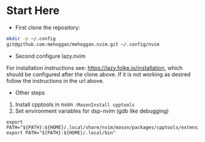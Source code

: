 # Start Here #

* First clone the repository:

```sh
mkdir -p ~/.config
git@github.com:mehoggan/mehoggan.nvim.git ~/.config/nvim
```

* Second configure lazy.nvim

For installation instructions see: https://lazy.folke.io/installation, which
should be configured after the clone above. If it is not working as desired
follow the instructions in the url above.

* Other steps

1) Install cpptools in nvim `:MasonInstall cpptools`
2) Set environment variables for dsp-nvim (gdb like debugging)
```
export PATH="${PATH}:${HOME}/.local/share/nvim/mason/packages/cpptools/extension/debugAdapters/bin"
export PATH="${PATH}:${HOME}/.local/bin"
```
